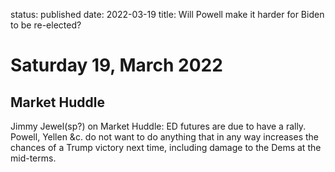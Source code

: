 status: published
date: 2022-03-19
title: Will Powell make it harder for Biden to be re-elected?

# Saturday 19, March 2022

## Market Huddle

Jimmy Jewel(sp?) on Market Huddle: ED futures are due to have a rally.
Powell, Yellen &c. do not want to do anything that in any way increases the chances of a Trump victory next time,
including damage to the Dems at the mid-terms.

